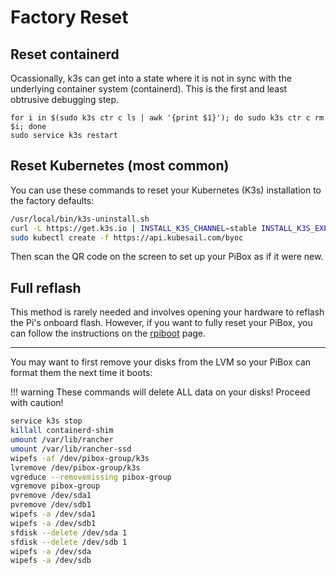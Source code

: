 # Factory Reset

## Reset containerd

Ocassionally, k3s can get into a state where it is not in sync with the underlying container system (containerd). This is the first and least obtrusive debugging step.

    for i in $(sudo k3s ctr c ls | awk '{print $1}'); do sudo k3s ctr c rm $i; done
    sudo service k3s restart

## Reset Kubernetes (most common)

You can use these commands to reset your Kubernetes (K3s) installation to the factory defaults:

```bash
/usr/local/bin/k3s-uninstall.sh
curl -L https://get.k3s.io | INSTALL_K3S_CHANNEL=stable INSTALL_K3S_EXEC="server --cluster-cidr=172.31.10.0/24 --service-cidr=172.31.11.0/24 --no-deploy traefik --disable=traefik --kubelet-arg container-log-max-files=3 --kubelet-arg container-log-max-size=10Mi --disable-network-policy" sh
sudo kubectl create -f https://api.kubesail.com/byoc
```

Then scan the QR code on the screen to set up your PiBox as if it were new.

## Full reflash

This method is rarely needed and involves opening your hardware to reflash the Pi's onboard flash. However, if you want to fully reset your PiBox, you can follow the instructions on the [rpiboot](/guides/pibox/rpiboot/) page.

<hr/>

You may want to first remove your disks from the LVM so your PiBox can format them the next time it boots:

<!-- prettier-ignore -->
!!! warning
    These commands will delete ALL data on your disks! Proceed with caution!

```bash
service k3s stop
killall containerd-shim
umount /var/lib/rancher
umount /var/lib/rancher-ssd
wipefs -af /dev/pibox-group/k3s
lvremove /dev/pibox-group/k3s
vgreduce --removemissing pibox-group
vgremove pibox-group
pvremove /dev/sda1
pvremove /dev/sdb1
wipefs -a /dev/sda1
wipefs -a /dev/sdb1
sfdisk --delete /dev/sda 1
sfdisk --delete /dev/sdb 1
wipefs -a /dev/sda
wipefs -a /dev/sdb
```
